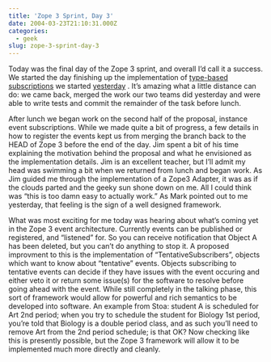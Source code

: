 ```yaml
---
title: 'Zope 3 Sprint, Day 3'
date: 2004-03-23T21:10:31.000Z
categories:
  - geek
slug: zope-3-sprint-day-3
---
```

Today was the final day of the Zope 3 sprint, and overall I’d call it a success. We started the day finishing up the implementation of [type-based subscriptions][1]  we started [yesterday][2] . It’s amazing what a little distance can do: we came back, merged the work our two teams did yesterday and were able to write tests and commit the remainder of the task before lunch.

After lunch we began work on the second half of the proposal, instance event subscriptions. While we made quite a bit of progress, a few details in how to register the events kept us from merging the branch back to the HEAD of Zope 3 before the end of the day. Jim spent a bit of his time explaining the motivation behind the proposal and what he envisioned as the implementation details. Jim is an excellent teacher, but I’ll admit my head was swimming a bit when we returned from lunch and began work. As Jim guided me through the implementation of a Zope3 Adapter, it was as if the clouds parted and the geeky sun shone down on me. All I could think was “this is too damn easy to actually work.” As Mark pointed out to me yesterday, that feeling is the sign of a well designed framework.

What was most exciting for me today was hearing about what’s coming yet in the Zope 3 event architecture. Currently events can be published or registered, and “listened” for. So you can receive notification that Object A has been deleted, but you can’t do anything to stop it. A proposed improvment to this is the implementation of “TentativeSubscribers”, objects which want to know about “tentative” events. Objects subscribing to tentative events can decide if they have issues with the event occuring and either veto it or return some issue(s) for the software to resolve before going ahead with the event. While still completely in the talking phase, this sort of framework would allow for powerful and rich semantics to be developed into software. An example from Stoa: student A is scheduled for Art 2nd period; when you try to schedule the student for Biology 1st period, you’re told that Biology is a double period class, and as such you’ll need to remove Art from the 2nd period schedule; is that OK? Now checking like this is presently possible, but the Zope 3 framework will allow it to be implemented much more directly and cleanly.



 [1]: http://dev.zope.org/Wikis/DevSite/Projects/ComponentArchitecture/InstanceAndTypeBasedSubscriptions
 [2]: http://www.yergler.net/averages/archives/2004/03/23/zope_3_sprint_day_2
